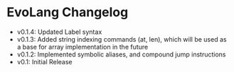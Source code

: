 # EvoLang Changelog
- v0.1.4: Updated Label syntax
- v0.1.3: Added string indexing commands (at, len), which will be used as a base for array implementation in the future
- v0.1.2: Implemented symbolic aliases, and compound jump instructions
- v0.1: Initial Release